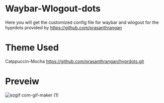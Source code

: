 # Waybar-Wlogout-dots
Here you will get the customized config file for waybar and wlogout for the hyprdots provided by https://github.com/prasanthrangan

# Theme Used 
Catppuccin-Mocha 
https://github.com/prasanthrangan/hyprdots.git

# Preveiw 
![ezgif com-gif-maker (1)](https://github.com/developer-vivek/Waybar-Wlogout-dots/assets/85994908/41443aa1-560d-4ec9-9550-78999e2db1de)
